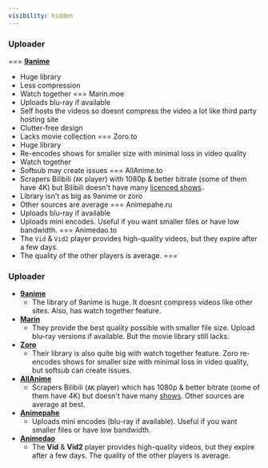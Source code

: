 ```yaml
---
visibility: hidden
---
```


### Uploader

=== [**9anime**](https://9anime.gs/home)
- Huge library
- Less compression
- Watch together
=== Marin.moe
- Uploads blu-ray if available
- Self hosts the videos so doesnt compress the video a lot like third party hosting site
- Clutter-free design
- Lacks movie collection
=== Zoro.to
- Huge library
- Re-encodes shows for smaller size with minimal loss in video quality
- Watch together
- Softsub may create issues
=== AllAnime.to
- Scrapers Bilibili (`AK` player) with 1080p & better bitrate (some of them have 4K) but Bilibili doesn't have many [licenced shows](https://www.bilibili.tv/en/category?season_type=1%2C4).
- Library isn't as big as 9anime or zoro
- Other sources are average
=== Animepahe.ru
- Uploads blu-ray if available
- Uploads mini encodes. Useful if you want smaller files or have low bandwidth.
=== Animedao.to
- The `Vid` & `Vid2` player provides high-quality videos, but they expire after a few days.
- The quality of the other players is average.
===

### Uploader

- [**9anime**](https://9anime.gs/home)
    - The library of 9anime is huge. It doesnt compress videos like other sites. Also, has watch together feature.
- [**Marin**](https://marin.moe/)
    - They provide the best quality possible with smaller file size. Upload blu-ray versions if available. But the movie library still lacks.
- [**Zoro**](https://zoro.to/home)
    - Their library is also quite big with watch together feature. Zoro re-encodes shows for smaller size with minimal loss in video quality, but softsub can create issues.
- [**AllAnime**](https://allanime.to/anime)
    - Scrapers Bilibili (`AK` player) which has 1080p & better bitrate (some of them have 4K) but doesn't have many [shows](https://www.bilibili.tv/en/category?season_type=1%2C4). Other sources are average at best.
- [**Animepahe**](https://animepahe.com/)
    - Uploads mini encodes (blu-ray if available). Useful if you want smaller files or have low bandwidth.
- [**Animedao**](https://animedao.to/)
	- The **Vid** & **Vid2** player provides high-quality videos, but they expire after a few days. The quality of the other players is average.